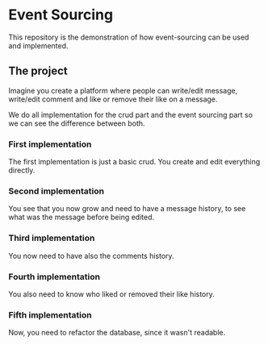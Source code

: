 # Event Sourcing

This repository is the demonstration of how event-sourcing can be used and implemented.

## The project

Imagine you create a platform where people can write/edit message, write/edit comment and like or remove their like on a message.

We do all implementation for the crud part and the event sourcing part so we can see the difference between both.

### First implementation
The first implementation is just a basic crud. You create and edit everything directly.

### Second implementation
You see that you now grow and need to have a message history, to see what was the message before being edited.

### Third implementation
You now need to have also the comments history.

### Fourth implementation
You also need to know who liked or removed their like history.

### Fifth implementation
Now, you need to refactor the database, since it wasn't readable.
